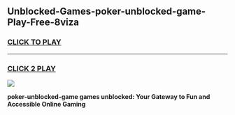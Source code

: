 
## Unblocked-Games-poker-unblocked-game-Play-Free-8viza
<h3>
<a href="https://premium76.site?title=poker-unblocked-game&ref=18A1">CLICK TO PLAY</a></h3>
<hr>

<h3>
<a href="https://premium76.site?title=poker-unblocked-game&ref=18A1">CLICK 2 PLAY</a>
  
</h3>

<a href="https://premium76.site?title=poker-unblocked-game&ref=18A1"><img src="https://clearcache.store/games.png"></a>


**poker-unblocked-game games unblocked: Your Gateway to Fun and Accessible Online Gaming**
